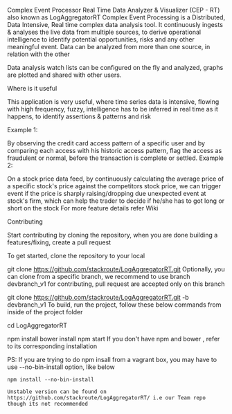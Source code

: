 Complex Event Processor
Real Time Data Analyzer & Visualizer (CEP - RT) also known as LogAggregatorRT
Complex Event Processing is a Distributed, Data Intensive, Real time complex data analysis tool. It continuously ingests & analyses the live data from multiple sources, to derive operational intelligence to identify potential opportunities, risks and any other meaningful event. Data can be analyzed from more than one source, in relation with the other

Data analysis watch lists can be configured on the fly and analyzed, graphs are plotted and shared with other users.

Where is it useful

This application is very useful, where time series data is intensive, flowing with high frequency, fuzzy, intelligence has to be inferred in real time as it happens, to identify assertions & patterns and risk

Example 1:

By observing the credit card access pattern of a specific user and by comparing each access with his historic access pattern, flag the access as fraudulent or normal, before the transaction is complete or settled.
Example 2:

On a stock price data feed, by continuously calculating the average price of a specific stock's price against the competitors stock price, we can trigger event if the price is sharply raising/dropping due unexpected event at stock's firm, which can help the trader to decide if he/she has to got long or short on the stock
For more feature details refer Wiki

Contributing

Start contributing by cloning the repository, when you are done building a features/fixing, create a pull request

To get started, clone the repository to your local

git clone https://github.com/stackroute/LogAggregatorRT.git
Optionally, you can clone from a specific branch, we recommend to use branch devbranch_v1 for contributing, pull request are accepted only on this branch

git clone https://github.com/stackroute/LogAggregatorRT.git -b devbranch_v1
To build, run the project, follow these below commands from inside of the project folder

cd LogAggregatorRT

npm install
bower install
npm start
If you don't have npm and bower , refer to its corresponding installation

PS: If you are trying to do npm insall from a vagrant box, you may have to use --no-bin-install option, like below

    npm install --no-bin-install

    Unstable version can be found on https://github.com/stackroute/LogAggregatorRT/ i.e our Team repo though its not recommended
